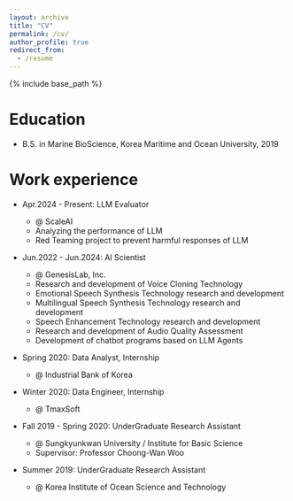 ```yaml
---
layout: archive
title: "CV"
permalink: /cv/
author_profile: true
redirect_from:
  - /resume
---
```


{% include base_path %}

Education
======
* B.S. in Marine BioScience, Korea Maritime and Ocean University, 2019

Work experience
======
* Apr.2024 - Present: LLM Evaluator 
  * @ ScaleAI
  * Analyzing the performance of LLM
  * Red Teaming project to prevent harmful responses of LLM

* Jun.2022 - Jun.2024: AI Scientist
  * @ GenesisLab, Inc.
  * Research and development of Voice Cloning Technology
  * Emotional Speech Synthesis Technology research and development
  * Multilingual Speech Synthesis Technology research and development
  * Speech Enhancement Technology research and development
  * Research and development of Audio Quality Assessment
  * Development of chatbot programs based on LLM Agents

* Spring 2020: Data Analyst, Internship
  * @ Industrial Bank of Korea

* Winter 2020: Data Engineer, Internship
  * @ TmaxSoft

* Fall 2019 - Spring 2020: UnderGraduate Research Assistant
  * @ Sungkyunkwan University / Institute for Basic Science
  * Supervisor: Professor Choong-Wan Woo

* Summer 2019: UnderGraduate Research Assistant
  * @ Korea Institute of Ocean Science and Technology

  
<!-- Skills
======
* Skill 1
* Skill 2
  * Sub-skill 2.1
  * Sub-skill 2.2
  * Sub-skill 2.3
* Skill 3

Publications
======
  <ul>{% for post in site.publications reversed %}
    {% include archive-single-cv.html %}
  {% endfor %}</ul> -->
  
<!-- Talks
======
  <ul>{% for post in site.talks reversed %}
    {% include archive-single-talk-cv.html  %}
  {% endfor %}</ul>
  
Teaching
======
  <ul>{% for post in site.teaching reversed %}
    {% include archive-single-cv.html %}
  {% endfor %}</ul>
  
Service and leadership
======
* Currently signed in to 43 different slack teams -->
